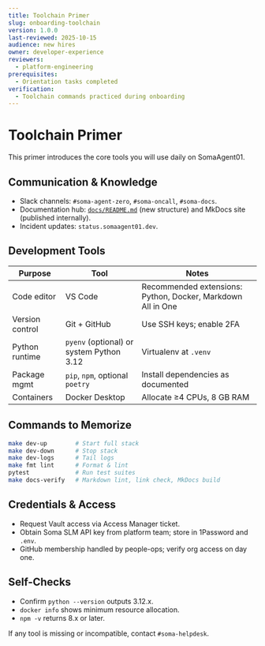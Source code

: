 ```yaml
---
title: Toolchain Primer
slug: onboarding-toolchain
version: 1.0.0
last-reviewed: 2025-10-15
audience: new hires
owner: developer-experience
reviewers:
  - platform-engineering
prerequisites:
  - Orientation tasks completed
verification:
  - Toolchain commands practiced during onboarding
---
```


# Toolchain Primer

This primer introduces the core tools you will use daily on SomaAgent01.

## Communication & Knowledge

- Slack channels: `#soma-agent-zero`, `#soma-oncall`, `#soma-docs`.
- Documentation hub: [`docs/README.md`](../README.md) (new structure) and MkDocs site (published internally).
- Incident updates: `status.somaagent01.dev`.

## Development Tools

| Purpose | Tool | Notes |
| ------- | ---- | ----- |
| Code editor | VS Code | Recommended extensions: Python, Docker, Markdown All in One |
| Version control | Git + GitHub | Use SSH keys; enable 2FA |
| Python runtime | `pyenv` (optional) or system Python 3.12 | Virtualenv at `.venv` |
| Package mgmt | `pip`, `npm`, optional `poetry` | Install dependencies as documented |
| Containers | Docker Desktop | Allocate ≥4 CPUs, 8 GB RAM |

## Commands to Memorize

```bash
make dev-up        # Start full stack
make dev-down      # Stop stack
make dev-logs      # Tail logs
make fmt lint      # Format & lint
pytest             # Run test suites
make docs-verify   # Markdown lint, link check, MkDocs build
```

## Credentials & Access

- Request Vault access via Access Manager ticket.
- Obtain Soma SLM API key from platform team; store in 1Password and `.env`.
- GitHub membership handled by people-ops; verify org access on day one.

## Self-Checks

- Confirm `python --version` outputs 3.12.x.
- `docker info` shows minimum resource allocation.
- `npm -v` returns 8.x or later.

If any tool is missing or incompatible, contact `#soma-helpdesk`.
